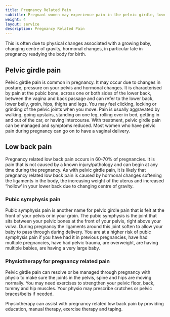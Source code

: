 ```yaml
---
title: Pregnancy Related Pain
subtitle: Pregnant women may experience pain in the pelvic girdle, lower back, pubic symphysis or groin, wrists, have carpal tunnel symptoms, neck, mid back or rib pain.
weight: 4
layout: service
description: Pregnancy Related Pain
---
```


This is often due to physical changes associated with a growing baby, changing centre of gravity, hormonal changes, in particular late in pregnancy readying the body for birth.

## Pelvic girdle pain

Pelvic girdle pain is common in pregnancy. It may occur due to changes in posture, pressure on your pelvis and hormonal changes.  It is characterised by pain at the pubic bone, across one or both sides of the lower back, between the vagina and back passage and can refer to the lower back, lower belly, groin, hips, thighs and legs. You may feel clicking, locking or grinding of the pelvic joints when you move. Pain is usually aggravated by walking, going upstairs, standing on one leg, rolling over in bed, getting in and out of the car, or having intercourse. With treatment, pelvic girdle pain can be managed and symptoms reduced. Most women who have pelvic pain during pregnancy can go on to have a vaginal delivery.

## Low back pain

Pregnancy related low back pain occurs in 60-70% of pregnancies. It is pain that is not caused by a known injury/pathology and can begin at any time during the pregnancy. As with pelvic girdle pain, it is likely that pregnancy related low back pain is caused by hormonal changes softening the ligaments in the body, the increasing weight of the uterus and increased “hollow’ in your lower back due to changing centre of gravity.

### Pubic symphysis pain

Pubic symphysis pain is another name for pelvic girdle pain that is felt at the front of your pelvis or in your groin. The pubic symphysis is the joint that sits between your pelvic bones at the front of your pelvis, right above your vulva. During pregnancy the ligaments around this joint soften to allow your baby to pass through during delivery. You are at a higher risk of pubic symphysis pain if you have had it in previous pregnancies, have had multiple pregnancies, have had pelvic trauma, are overweight, are having multiple babies, are having a very large baby.

### Physiotherapy for pregnancy related pain

Pelvic girdle pain can resolve or be managed through pregnancy with physio to make sure the joints in the pelvis, spine and hips are moving normally. You may need exercises to strengthen your pelvic floor, back, tummy and hip muscles. Your physio may prescribe crutches or pelvic braces/belts if needed.

Physiotherapy can assist with pregnancy related low back pain by providing education, manual therapy, exercise therapy and taping.
